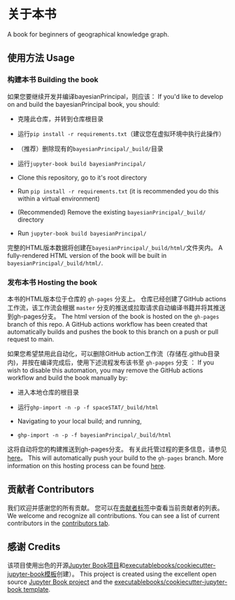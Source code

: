 # 关于本书

A book for beginners of geographical knowledge graph.

## 使用方法 Usage

### 构建本书 Building the book

如果您要继续开发并编译bayesianPrincipal，则应该：
If you'd like to develop on and build the bayesianPrincipal book, you should:

- 克隆此仓库，并转到仓库根目录
- 运行`pip install -r requirements.txt`（建议您在虚拟环境中执行此操作）
- （推荐）删除现有的`bayesianPrincipal/_build/`目录
-  运行`jupyter-book build bayesianPrincipal/`


- Clone this repository, go to it's root directory
- Run `pip install -r requirements.txt` (it is recommended you do this within a virtual environment)
- (Recommended) Remove the existing `bayesianPrincipal/_build/` directory
- Run `jupyter-book build bayesianPrincipal/`

完整的HTML版本数据将创建在`bayesianPrincipal/_build/html/`文件夹内。
A fully-rendered HTML version of the book will be built in `bayesianPrincipal/_build/html/`.

### 发布本书 Hosting the book

本书的HTML版本位于仓库的 `gh-pages` 分支上。 仓库已经创建了GitHub actions工作流，该工作流会根据 `master` 分支的推送或拉取请求自动编译书籍并将其推送到gh-pages分支。
The html version of the book is hosted on the `gh-pages` branch of this repo. A GitHub actions workflow has been created that automatically builds and pushes the book to this branch on a push or pull request to main.

如果您希望禁用此自动化，可以删除GitHub action工作流（存储在.github目录内)，并按在编译完成后，使用下述流程发布该书至 `gh-papges` 分支 ：
If you wish to disable this automation, you may remove the GitHub actions workflow and build the book manually by:

- 进入本地仓库的根目录 
- 运行`ghp-import -n -p -f spaceSTAT/_build/html`
  
- Navigating to your local build; and running,
- `ghp-import -n -p -f bayesianPrincipal/_build/html`

这将自动将您的构建推送到gh-pages分支。 有关此托管过程的更多信息，请参见[here](https://jupyterbook.org/publish/gh-pages.html#manually-host-your-book-with-github-pages)。
This will automatically push your build to the `gh-pages` branch. More information on this hosting process can be found [here](https://jupyterbook.org/publish/gh-pages.html#manually-host-your-book-with-github-pages).

## 贡献者 Contributors

我们欢迎并感谢您的所有贡献。 您可以在[贡献者标签](https://github.com/xishansnow/bayesianPrincipal/graphs/contributors)中查看当前贡献者的列表。
We welcome and recognize all contributions. You can see a list of current contributors in the [contributors tab](https://github.com/xishansnow/bayesianPrincipal/graphs/contributors).

## 感谢 Credits

该项目使用出色的开源[Jupyter Book项目](https://jupyterbook.org/)和[executablebooks/cookiecutter-jupyter-book模板](https://github.com/executablebooks/cookiecutter-jupyter)创建）。
This project is created using the excellent open source [Jupyter Book project](https://jupyterbook.org/) and the [executablebooks/cookiecutter-jupyter-book template](https://github.com/executablebooks/cookiecutter-jupyter-book).